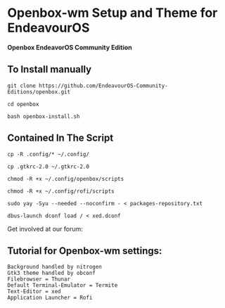 # Openbox-wm Setup and Theme for EndeavourOS

**Openbox EndeavorOS Community Edition**

## To Install manually

    git clone https://github.com/EndeavourOS-Community-Editions/openbox.git

    cd openbox

    bash openbox-install.sh

## Contained In The Script

    cp -R .config/* ~/.config/
    
    cp .gtkrc-2.0 ~/.gtkrc-2.0

    chmod -R +x ~/.config/openbox/scripts

    chmod -R +x ~/.config/rofi/scripts
    
    sudo yay -Syu --needed --noconfirm - < packages-repository.txt

    dbus-launch dconf load / < xed.dconf

Get involved at our forum:


## Tutorial for Openbox-wm settings:

    Background handled by nitrogen
    Gtk3 theme handled by obconf
    Filebrowser = Thunar
    Default Terminal-Emulator = Termite
    Text-Editor = xed
    Application Launcher = Rofi
